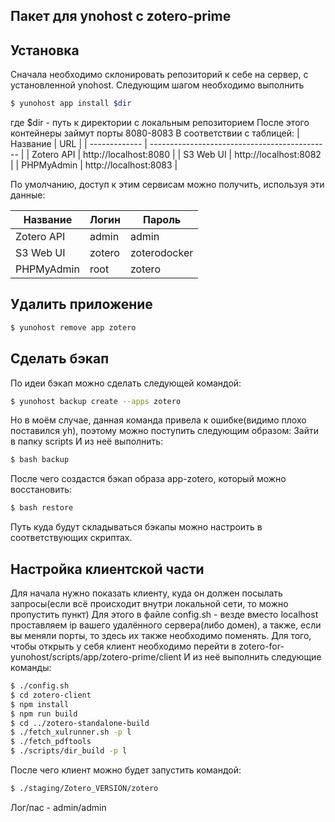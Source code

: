 Пакет для ynohost с zotero-prime
----------------------------------------
Установка
------------
Сначала необходимо склонировать репозиторий к себе на сервер, с установленной ynohost.
Следующим шагом необходимо выполнить
```bash
$ yunohost app install $dir
```
где $dir - путь к директории с локальным репозиторием
После этого контейнеры займут порты 8080-8083
В соответствии с таблицей:
| Название          | URL                                          |
| ------------- | --------------------------------------------- |
| Zotero API    | http://localhost:8080                         |
| S3 Web UI     | http://localhost:8082                         |
| PHPMyAdmin    | http://localhost:8083                         |

По умолчанию, доступ к этим сервисам можно получить, используя эти данные:

| Название          | Логин                    | Пароль           |
| ------------- | ------------------------ | ------------------ |
| Zotero API    | admin                    | admin              |
| S3 Web UI     | zotero                   | zoterodocker       |
| PHPMyAdmin    | root                     | zotero             |

Удалить приложение
--------------------------------------------------------------------------------
```bash
$ yunohost remove app zotero
```
Сделать бэкап
--------------------------------------------------------------------------------
По идеи бэкап можно сделать следующей командой:
```bash
$ yunohost backup create --apps zotero
```
Но в моём случае, данная команда привела к ошибке(видимо плохо поставился yh),
поэтому можно поступить следующим образом: Зайти в папку scripts
И из неё выполнить:
```bash
$ bash backup
```
После чего создастся бэкап образа app-zotero, который можно восстановить:
```bash
$ bash restore
```
Путь куда будут складываться бэкапы можно настроить в соответствующих скриптах.

Настройка клиентской части
--------------------------------------------------------------------------------
Для начала нужно показать клиенту, куда он должен посылать запросы(если всё происходит внутри локальной сети,
то можно пропустить пункт)
Для этого в файле config.sh - везде вместо localhost проставляем ip вашего удалённого сервера(либо домен),
а также, если вы меняли порты, то здесь их также необходимо поменять.
Для того, чтобы открыть у себя клиент необходимо перейти в zotero-for-yunohost/scripts/app/zotero-prime/client
И из неё выполнить следующие команды:
```bash
$ ./config.sh
$ cd zotero-client
$ npm install
$ npm run build
$ cd ../zotero-standalone-build
$ ./fetch_xulrunner.sh -p l
$ ./fetch_pdftools
$ ./scripts/dir_build -p l
```
После чего клиент можно будет запустить командой:
```bash
$ ./staging/Zotero_VERSION/zotero
```
Лог/пас - admin/admin
